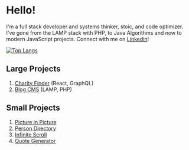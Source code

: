 # Hello!

I'm a full stack developer and systems thinker, stoic, and code optimizer. I've gone from the LAMP stack with PHP, to Java Algorithms and now to modern JavaScript projects. Connect with me on [Linkedin](https://www.linkedin.com/in/ethan-glover/)!

[![Top Langs](https://github-readme-stats.vercel.app/api/top-langs/?username=eglove)](https://github.com/anuraghazra/github-readme-stats)

## Large Projects
1. [Charity Finder](https://github.com/eglove/Charity-App-React-GraphQL) (React, GraphQL)
2. [Blog CMS](https://github.com/eglove/PHP-Dynamic-Website) (LAMP, PHP)

## Small Projects
1. [Picture in Picture](https://eglove.github.io/picture-in-picture/)
1. [Person Directory](https://eglove.github.io/aliens/)
1. [Infinite Scroll](https://eglove.github.io/infinite-scroll/)
1. [Quote Generator](https://eglove.github.io/quote-generator/)
